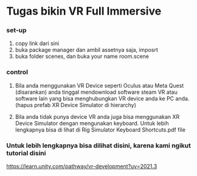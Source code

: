 # Tugas bikin VR Full Immersive

### set-up
1. copy link dari sini
2. buka package manager dan ambil assetnya saja, imposrt
3. buka folder scenes, dan buka your name room.scene

### control
1. Bila anda menggunakan VR Device seperti Oculus atau Meta Quest (disarankan) anda tinggal mendownload software steam VR atau software lain yang bisa menghubungkan VR device anda ke PC anda. (hapus prefab XR Device Simulator di hierarchy)

2. Bila anda tidak punya device VR anda juga bisa menggunakan XR Device Simulator dengan mengunakan keyboard. 
Untuk lebih lengkapnya bisa di lihat di Rig Simulator Keyboard Shortcuts.pdf file

### Untuk lebih lengkapnya bisa dilihat disini, karena kami ngikut tutorial disini
https://learn.unity.com/pathway/vr-development?uv=2021.3
